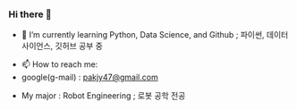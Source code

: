 ### Hi there 👋

<!-- 
**JustinP2023/JustinP2023** is a ✨ _special_ ✨ repository because its `README.md` (this file) appears on your GitHub profile.

Here are some ideas to get you started: -->


<!-- - 🔭 I’m currently working on ...  -->
- 🌱 I’m currently learning Python, Data Science, and Github  ; 파이썬, 데이터 사이언스, 깃허브 공부 중
<!-- - 👯 I’m looking to collaborate on ...
- 🤔 I’m looking for help with ...
<!-- - 💬 Ask me about ... -->
- 📫 How to reach me:
 - google(g-mail) : pakjy47@gmail.com
<!-- - 😄 Pronouns: ... 
- ⚡ Fun fact: ... -->
- My major : Robot Engineering  ; 로봇 공학 전공
